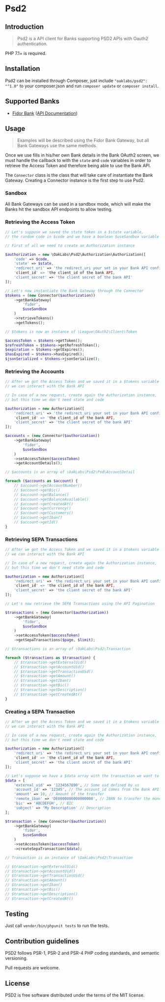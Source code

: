 # Psd2

## Introduction

> Psd2 is a API client for Banks supporting PSD2 APIs with Oauth2 authentication.

PHP 7.1+ is required.

## Installation

Psd2 can be installed through Composer, just include `"oaklabs/psd2": "^1.0"` to your composer.json and run `composer update` or `composer install`.

## Supported Banks

 - [Fidor Bank](https://www.fidor.de/) ([API Documentation](https://api-docs.fidor.de))

## Usage

> Examples will be described using the Fidor Bank Gateway, but all Bank Gateways use the same methods.

Once we use fills in his/her own Bank details in the Bank OAuth2 screen, we must handle the callback to with the `state` and `code` variables in order to retrieve the Access Token and therefore being able to use the Bank API.

The `Connector` class is the class that will take care of instantiate the Bank Gateway.
Creating a Connector instance is the first step to use Psd2.

### Sandbox

All Bank Gateways can be used in a sandbox mode, which will make the Banks hit the sandbox API endpoints to allow testing.

### Retrieving the Access Token

```php
// Let's suppose we saved the state token in a $state variable,
// the random code in $code and we have a boolean $useSandbox variable

// First of all we need to create an Authorization instance

$authorization = new \OakLabs\Psd2\Authorization\Authorization([
    'code' => $code,
    'state' => $state,
    'redirect_uri' => 'the redirect_uri your set in your Bank API configuration,
    'client_id' => 'the client_id of the bank API,
    'client_secret' => 'the client secret of the bank API'
]);

// Let's now instantiate the Bank Gateway through the Connector
$tokens = (new Connector($authorization))
    ->getBankGateway(
        'fidor',
        $useSandbox
    )
    ->retrieveTokens()
    ->getTokens();

// $tokens is now an instance of \League\OAuth2\Client\Token

$accessToken = $tokens->getToken();
$refreshToken = $tokens->getRefreshToken();
$expiration = $tokens->getExpires();
$hasExpired = $tokens->hasExpired();
$jsonSerialized = $tokens->jsonSerialize();
```

### Retrieving the Accounts

```php
// After we got the Access Token and we saved it in a $tokens variable
// we can interact with the Bank API

// In case of a new request, create again the Authorization instance,
// but this time we don't need state and code

$authorization = new Authorization([
    'redirect_uri' => 'the redirect_uri your set in your Bank API configuration,
    'client_id' => 'the client_id of the bank API,
    'client_secret' => 'the client secret of the bank API'
]);

$accounts = (new Connector($authorization))
    ->getBankGateway(
        'fidor',
        $useSandbox
    )
    ->setAccessToken($accessToken)
    ->getAccountDetails();

// $accounts is an array of \OakLabs\Psd2\Psd\AccountDetail

foreach ($accounts as $account) {
    // $account->getAccountNumber()
    // $account->getBic()
    // $account->getBalance()
    // $account->getBalanceAvailable()
    // $account->getCreatedAt()
    // $account->getCurrency()
    // $account->getCustomers()
    // $account->getIban()
    // $account->getId()
}
```

### Retrieving SEPA Transactions

```php
// After we got the Access Token and we saved it in a $tokens variable
// we can interact with the Bank API

// In case of a new request, create again the Authorization instance,
// but this time we don't need state and code

$authorization = new Authorization([
    'redirect_uri' => 'the redirect_uri your set in your Bank API configuration,
    'client_id' => 'the client_id of the bank API,
    'client_secret' => 'the client secret of the bank API'
]);

// Let's now retrieve the SEPA Transactions using the API Pagination

$transactions = (new Connector($authorization))
    ->getBankGateway(
        'fidor',
        $useSandbox
    )
    ->setAccessToken($accessToken)
    ->getSepaTransactions($page, $limit);

// $transactions is an array of \OakLabs\Psd2\Transaction

foreach ($transactions as $transaction) {
    // $transaction->getExternalUid()
    // $transaction->getAccountUid()
    // $transaction->getTransactionUid()
    // $transaction->getAmount()
    // $transaction->getIban()
    // $transaction->getBic()
    // $transaction->getDescription()
    // $transaction->getCreatedAt()
}
```

### Creating a SEPA Transaction

```php
// After we got the Access Token and we saved it in a $tokens variable
// we can interact with the Bank API

// In case of a new request, create again the Authorization instance,
// but this time we don't need state and code

$authorization = new Authorization([
    'redirect_uri' => 'the redirect_uri your set in your Bank API configuration,
    'client_id' => 'the client_id of the bank API,
    'client_secret' => 'the client secret of the bank API'
]);

// Let's suppose we have a $data array with the transaction we want to create
$data = [
    'external_uid' => '1234567890', // Some uid defined by us
    'account_id' => '12345', // The account_id comes from the Bank API and must be retrieved through getAccountDetails . It is NOT the account number
    'amount' => 10, // Amount of the transfer
    'remote_iban' => 'DE0000000000000000', // IBAN to transfer the money to
    'bic' => 'ABCDEFGH', // BIC
    'subject' => 'My Description' // Description
];

$transaction = (new Connector($authorization))
    ->getBankGateway(
        'fidor',
        $useSandbox
    )
    ->setAccessToken($accessToken)
    ->createSepaTransaction($data);

// Transaction is an instance of \OakLabs\Psd2\Transaction

// $transaction->getExternalUid()
// $transaction->getAccountUid()
// $transaction->getTransactionUid()
// $transaction->getAmount()
// $transaction->getIban()
// $transaction->getBic()
// $transaction->getDescription()
// $transaction->getCreatedAt()
```

## Testing

Just call `vendor/bin/phpunit tests` to run the tests.

## Contribution guidelines

PSD2 follows PSR-1, PSR-2 and PSR-4 PHP coding standards, and semantic versioning.

Pull requests are welcome.

## License

PSD2 is free software distributed under the terms of the MIT license.
